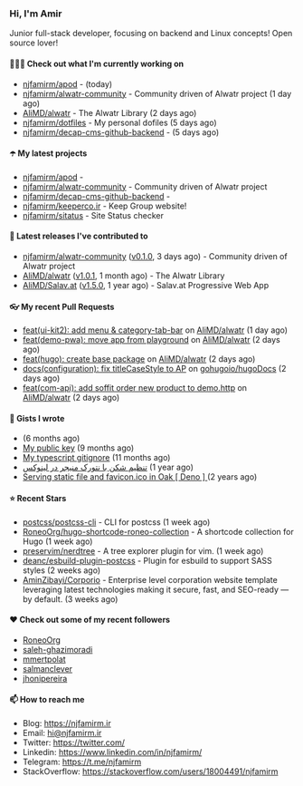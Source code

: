 ### Hi, I'm Amir

Junior full-stack developer, focusing on backend and Linux concepts!
Open source lover!

#### 👨🏻‍💻 Check out what I'm currently working on

- [njfamirm/apod](https://github.com/njfamirm/apod) -  (today)
- [njfamirm/alwatr-community](https://github.com/njfamirm/alwatr-community) - Community driven of Alwatr project (1 day ago)
- [AliMD/alwatr](https://github.com/AliMD/alwatr) - The Alwatr Library (2 days ago)
- [njfamirm/dotfiles](https://github.com/njfamirm/dotfiles) - My personal dofiles (5 days ago)
- [njfamirm/decap-cms-github-backend](https://github.com/njfamirm/decap-cms-github-backend) -  (5 days ago)

#### ☂️ My latest projects

- [njfamirm/apod](https://github.com/njfamirm/apod) - 
- [njfamirm/alwatr-community](https://github.com/njfamirm/alwatr-community) - Community driven of Alwatr project
- [njfamirm/decap-cms-github-backend](https://github.com/njfamirm/decap-cms-github-backend) - 
- [njfamirm/keeperco.ir](https://github.com/njfamirm/keeperco.ir) - Keep Group website!
- [njfamirm/sitatus](https://github.com/njfamirm/sitatus) - Site Status checker

#### 🎉 Latest releases I've contributed to

- [njfamirm/alwatr-community](https://github.com/njfamirm/alwatr-community) ([v0.1.0](https://github.com/njfamirm/alwatr-community/releases/tag/v0.1.0), 3 days ago) - Community driven of Alwatr project
- [AliMD/alwatr](https://github.com/AliMD/alwatr) ([v1.0.1](https://github.com/AliMD/alwatr/releases/tag/v1.0.1), 1 month ago) - The Alwatr Library
- [AliMD/Salav.at](https://github.com/AliMD/Salav.at) ([v1.5.0](https://github.com/AliMD/Salav.at/releases/tag/v1.5.0), 1 year ago) - Salav.at Progressive Web App

#### 👓 My recent Pull Requests

- [feat(ui-kit2): add menu &amp; category-tab-bar](https://github.com/AliMD/alwatr/pull/1389) on [AliMD/alwatr](https://github.com/AliMD/alwatr) (1 day ago)
- [feat(demo-pwa): move app from playground](https://github.com/AliMD/alwatr/pull/1387) on [AliMD/alwatr](https://github.com/AliMD/alwatr) (2 days ago)
- [feat(hugo): create base package](https://github.com/AliMD/alwatr/pull/1382) on [AliMD/alwatr](https://github.com/AliMD/alwatr) (2 days ago)
- [docs(configuration): fix titleCaseStyle to AP](https://github.com/gohugoio/hugoDocs/pull/2156) on [gohugoio/hugoDocs](https://github.com/gohugoio/hugoDocs) (2 days ago)
- [feat(com-api): add soffit order new product to demo.http](https://github.com/AliMD/alwatr/pull/1381) on [AliMD/alwatr](https://github.com/AliMD/alwatr) (2 days ago)

#### 📓 Gists I wrote

- [](https://gist.github.com/022d07ecd84e69ad31ef0bcd32d86b59) (6 months ago)
- [My public key](https://gist.github.com/879f720c9ca74a0934ce571b7285ed34) (9 months ago)
- [My typescript gitignore](https://gist.github.com/6a40b1912daab3f91a02a7b53f3f76c3) (11 months ago)
- [تنظیم شکن با نتورک منیجر در لینوکس](https://gist.github.com/cc40c344e89bdcdf77085cbf1fc05162) (1 year ago)
- [Serving static file and favicon.ico in Oak [ Deno ] ](https://gist.github.com/9bcaca2b6a672e729c099193b4aafe9f) (2 years ago)

#### ⭐ Recent Stars

- [postcss/postcss-cli](https://github.com/postcss/postcss-cli) - CLI for postcss (1 week ago)
- [RoneoOrg/hugo-shortcode-roneo-collection](https://github.com/RoneoOrg/hugo-shortcode-roneo-collection) - A shortcode collection for Hugo (1 week ago)
- [preservim/nerdtree](https://github.com/preservim/nerdtree) - A tree explorer plugin for vim. (1 week ago)
- [deanc/esbuild-plugin-postcss](https://github.com/deanc/esbuild-plugin-postcss) - Plugin for esbuild to support SASS styles (2 weeks ago)
- [AminZibayi/Corporio](https://github.com/AminZibayi/Corporio) - Enterprise level corporation website template leveraging latest technologies making it secure, fast, and SEO-ready — by default. (3 weeks ago)

#### ♥️ Check out some of my recent followers

- [RoneoOrg](https://github.com/RoneoOrg)
- [saleh-ghazimoradi](https://github.com/saleh-ghazimoradi)
- [mmertpolat](https://github.com/mmertpolat)
- [salmanclever](https://github.com/salmanclever)
- [jhonipereira](https://github.com/jhonipereira)

#### 📫 How to reach me

- Blog: https://njfamirm.ir
- Email: hi@njfamirm.ir
- Twitter: https://twitter.com/
- Linkedin: https://www.linkedin.com/in/njfamirm/
- Telegram: https://t.me/njfamirm
- StackOverflow: https://stackoverflow.com/users/18004491/njfamirm
